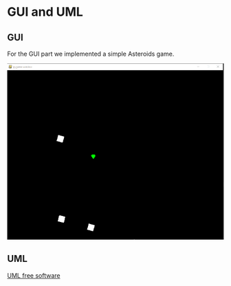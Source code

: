 # GUI and UML

## GUI
For the GUI part we implemented a simple Asteroids game.

![Game Demo](game_demo.gif)

## UML
[UML free software](https://pynsource.com/index.html)
